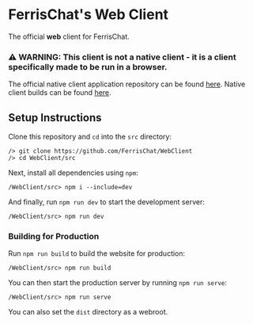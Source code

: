 # FerrisChat's Web Client
The official **web** client for FerrisChat.

### ⚠️ **WARNING:** This client is not a native client - it is a client specifically made to be run in a browser.
The official native client application repository can be found [here](https://github.com/FerrisChat/Client).
Native client builds can be found [here](https://client.ferris.chat/).

## Setup Instructions
Clone this repository and ``cd`` into the ``src`` directory:
```shell
/> git clone https://github.com/FerrisChat/WebClient
/> cd WebClient/src
```

Next, install all dependencies using ``npm``:
```shell
/WebClient/src> npm i --include=dev
```

And finally, run ``npm run dev`` to start the development server:
```shell
/WebClient/src> npm run dev
```

### Building for Production
Run ``npm run build`` to build the website for production:
```shell
/WebClient/src> npm run build
```

You can then start the production server by running ``npm run serve``:
```shell
/WebClient/src> npm run serve
```
You can also set the `dist` directory as a webroot.
